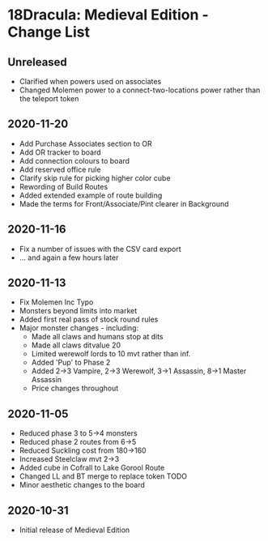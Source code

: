 # 18Dracula: Medieval Edition - Change List

## Unreleased
- Clarified when powers used on associates
- Changed Molemen power to a connect-two-locations power rather than the teleport token

## 2020-11-20
- Add Purchase Associates section to OR
- Add OR tracker to board
- Add connection colours to board
- Add reserved office rule
- Clarify skip rule for picking higher color cube
- Rewording of Build Routes
- Added extended example of route building
- Made the terms for Front/Associate/Pint clearer in Background

## 2020-11-16
- Fix a number of issues with the CSV card export
- ... and again a few hours later

## 2020-11-13

- Fix Molemen Inc Typo
- Monsters beyond limits into market
- Added first real pass of stock round rules
- Major monster changes - including:
	- Made all claws and humans stop at dits
	- Made all claws ditvalue 20
	- Limited werewolf lords to 10 mvt rather than inf.
	- Added 'Pup' to Phase 2
	- Added 2->3 Vampire, 2->3 Werewolf, 3->1 Assassin, 8->1 Master Assassin
	- Price changes throughout


## 2020-11-05

- Reduced phase 3 to 5->4 monsters
- Reduced phase 2 routes from 6->5
- Reduced Suckling cost from 180->160
- Increased Steelclaw mvt 2->3
- Added cube in Cofrall to Lake Gorool Route
- Changed LL and BT merge to replace token TODO
- Minor aesthetic changes to the board


## 2020-10-31

- Initial release of Medieval Edition

